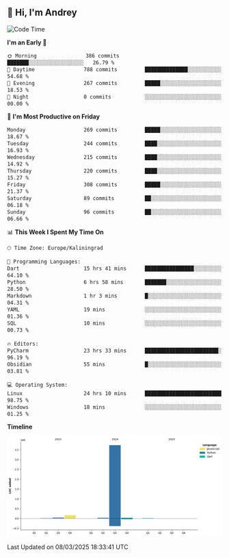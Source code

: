 ## 👋 Hi, I'm Andrey

<!--START_SECTION:waka-->
![Code Time](http://img.shields.io/badge/Code%20Time-832%20hrs%209%20mins-blue)

**I'm an Early 🐤** 

```text
🌞 Morning                386 commits         ███████░░░░░░░░░░░░░░░░░░   26.79 % 
🌆 Daytime                788 commits         ██████████████░░░░░░░░░░░   54.68 % 
🌃 Evening                267 commits         █████░░░░░░░░░░░░░░░░░░░░   18.53 % 
🌙 Night                  0 commits           ░░░░░░░░░░░░░░░░░░░░░░░░░   00.00 % 
```
📅 **I'm Most Productive on Friday** 

```text
Monday                   269 commits         █████░░░░░░░░░░░░░░░░░░░░   18.67 % 
Tuesday                  244 commits         ████░░░░░░░░░░░░░░░░░░░░░   16.93 % 
Wednesday                215 commits         ████░░░░░░░░░░░░░░░░░░░░░   14.92 % 
Thursday                 220 commits         ████░░░░░░░░░░░░░░░░░░░░░   15.27 % 
Friday                   308 commits         █████░░░░░░░░░░░░░░░░░░░░   21.37 % 
Saturday                 89 commits          ██░░░░░░░░░░░░░░░░░░░░░░░   06.18 % 
Sunday                   96 commits          ██░░░░░░░░░░░░░░░░░░░░░░░   06.66 % 
```


📊 **This Week I Spent My Time On** 

```text
🕑︎ Time Zone: Europe/Kaliningrad

💬 Programming Languages: 
Dart                     15 hrs 41 mins      ████████████████░░░░░░░░░   64.10 % 
Python                   6 hrs 58 mins       ███████░░░░░░░░░░░░░░░░░░   28.50 % 
Markdown                 1 hr 3 mins         █░░░░░░░░░░░░░░░░░░░░░░░░   04.31 % 
YAML                     19 mins             ░░░░░░░░░░░░░░░░░░░░░░░░░   01.36 % 
SQL                      10 mins             ░░░░░░░░░░░░░░░░░░░░░░░░░   00.73 % 

🔥 Editors: 
PyCharm                  23 hrs 33 mins      ████████████████████████░   96.19 % 
Obsidian                 55 mins             █░░░░░░░░░░░░░░░░░░░░░░░░   03.81 % 

💻 Operating System: 
Linux                    24 hrs 10 mins      █████████████████████████   98.75 % 
Windows                  18 mins             ░░░░░░░░░░░░░░░░░░░░░░░░░   01.25 % 
```

**Timeline**

![Lines of Code chart](https://raw.githubusercontent.com/Mist3s/Mist3s/main/assets/bar_graph.png)


 Last Updated on 08/03/2025 18:33:41 UTC
<!--END_SECTION:waka-->

